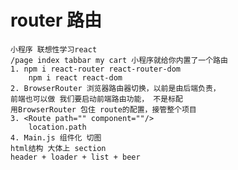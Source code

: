 # router 路由
    小程序 联想性学习react
    /page index tabbar my cart 小程序就给你内置了一个路由
    1. npm i react-router react-router-dom
        npm i react react-dom
    2. BrowserRouter 浏览器路由器切换，以前是由后端负责，
    前端也可以做 我们要启动前端路由功能， 不是标配
    用BrowserRouter 包住 route的配置，接管整个项目 
    3. <Route path="" component=""/>
        location.path 
    4. Main.js 组件化 切图
    html结构 大体上 section
    header + loader + list + beer